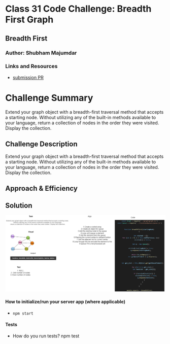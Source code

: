 # Class 31 Code Challenge: Breadth First Graph

## Breadth First

### Author: Shubham Majumdar

### Links and Resources
* [submission PR](https://github.com/smajumdar22/data-structures-and-algorithms/pull/76)

# Challenge Summary
Extend your graph object with a breadth-first traversal method that accepts a starting node. Without utilizing any of the built-in methods available to your language, return a collection of nodes in the order they were visited. Display the collection.

## Challenge Description
Extend your graph object with a breadth-first traversal method that accepts a starting node. Without utilizing any of the built-in methods available to your language, return a collection of nodes in the order they were visited. Display the collection.

## Approach & Efficiency

## Solution
![UML Diagram](whiteboard.png)

#### How to initialize/run your server app (where applicable)
* `npm start`
  
#### Tests
* How do you run tests?
npm test


